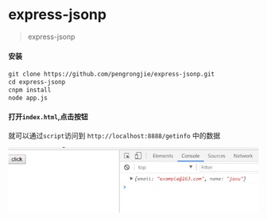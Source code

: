 # express-jsonp
> express-jsonp

#### 安装 
```
git clone https://github.com/pengrongjie/express-jsonp.git
cd express-jsonp
cnpm install
node app.js
```
#### 打开`index.html`,点击按钮

就可以通过`script`访问到 `http://localhost:8888/getinfo` 中的数据

![](./1508813554(1).png)
